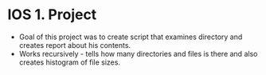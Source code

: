 # IOS 1. Project
- Goal of this project was to create script that examines directory and creates report about his contents.
- Works recursively - tells how many directories and files is there and also creates histogram of file sizes.
